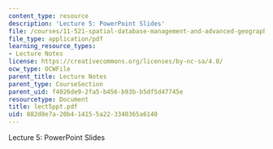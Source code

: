 ```yaml
---
content_type: resource
description: 'Lecture 5: PowerPoint Slides'
file: /courses/11-521-spatial-database-management-and-advanced-geographic-information-systems-spring-2003/882d8e7a20b414155a223340365a6140_lect5ppt.pdf
file_type: application/pdf
learning_resource_types:
- Lecture Notes
license: https://creativecommons.org/licenses/by-nc-sa/4.0/
ocw_type: OCWFile
parent_title: Lecture Notes
parent_type: CourseSection
parent_uid: f4026de9-2fa5-b456-b93b-b5df5d47745e
resourcetype: Document
title: lect5ppt.pdf
uid: 882d8e7a-20b4-1415-5a22-3340365a6140
---
```

Lecture 5: PowerPoint Slides